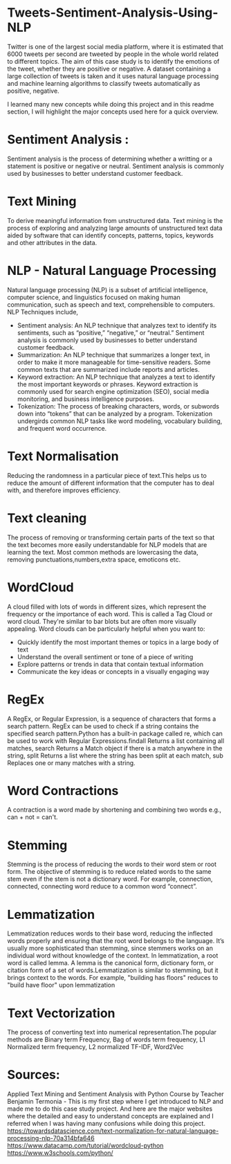 # Tweets-Sentiment-Analysis-Using-NLP

Twitter is one of the largest social media platform, where it is estimated that 6000 tweets per second are tweeted by people in the whole world related to different topics. The aim of this case study is to identify the emotions of the tweet, whether they are positive or negative. A dataset containing a large collection of tweets is taken and it uses natural language processing and machine learning algorithms to classify tweets automatically as positive, negative.

I learned many new concepts while doing this project and in this readme section, I will highlight the major concepts used here for a quick overview.

 # Sentiment Analysis :
  Sentiment analysis is the process of determining whether a writting or a statement is positive or negative or neutral. Sentiment analysis is commonly used by businesses to better understand customer feedback.
 # Text Mining
  To derive meaningful information from unstructured data. Text mining is the process of exploring and analyzing large amounts of unstructured text data aided by software that can identify concepts, patterns, topics, keywords and other attributes in the data.
  # NLP - Natural Language Processing
  Natural language processing (NLP) is a subset of artificial intelligence, computer science, and linguistics focused on making human communication, such as speech and text, comprehensible to computers.
  NLP Techniques include,
* Sentiment analysis: An NLP technique that analyzes text to identify its sentiments, such as “positive,” “negative,” or “neutral.” Sentiment analysis is commonly used by businesses to better understand customer feedback. 
* Summarization: An NLP technique that summarizes a longer text, in order to make it more manageable for time-sensitive readers. Some common texts that are summarized include reports and articles. 
* Keyword extraction: An NLP technique that analyzes a text to identify the most important keywords or phrases. Keyword extraction is commonly used for search engine optimization (SEO), social media monitoring, and business intelligence purposes. 
* Tokenization: The process of breaking characters, words, or subwords down into “tokens” that can be analyzed by a program. Tokenization undergirds common NLP tasks like word modeling, vocabulary building, and frequent word occurrence.

# Text Normalisation
Reducing the randomness in a particular piece of text.This helps us to reduce the amount of different information that the computer has to deal with, and therefore improves efficiency.

# Text cleaning
The process of removing or transforming certain parts of the text so that the text becomes more easily understandable for NLP models that are learning the text. Most common methods are lowercasing the data, removing punctuations,numbers,extra space, emoticons etc.

# WordCloud
A cloud filled with lots of words in different sizes, which represent the frequency or the importance of each word. This is called a Tag Cloud or word cloud. They're similar to bar blots but are often more visually appealing. Word clouds can be particularly helpful when you want to:
* Quickly identify the most important themes or topics in a large body of text
* Understand the overall sentiment or tone of a piece of writing
* Explore patterns or trends in data that contain textual information
* Communicate the key ideas or concepts in a visually engaging way

# RegEx 
A RegEx, or Regular Expression, is a sequence of characters that forms a search pattern.
RegEx can be used to check if a string contains the specified search pattern.Python has a built-in package called re, which can be used to work with Regular Expressions.findall	Returns a list containing all matches, search	Returns a Match object if there is a match anywhere in the string, split	Returns a list where the string has been split at each match, sub	Replaces one or many matches with a string.

# Word Contractions
A contraction is a word made by shortening and combining two words e.g., can + not = can't.
# Stemming
Stemming is the process of reducing the words to their word stem or root form. The objective of stemming is to reduce related words to the same stem even if the stem is not a dictionary word. For example, connection, connected, connecting word reduce to a common word “connect”.
# Lemmatization
Lemmatization reduces words to their base word, reducing the inflected words properly and ensuring that the root word belongs to the language. It’s usually more sophisticated than stemming, since stemmers works on an individual word without knowledge of the context. In lemmatization, a root word is called lemma. A lemma is the canonical form, dictionary form, or citation form of a set of words.Lemmatization is similar to stemming, but it brings context to the words. For example, "building has floors" reduces to "build have floor" upon lemmatization

# Text Vectorization
The process of converting text into numerical representation.The popular methods are Binary term Frequency, Bag of words term frequency, L1 Normalized term frequency, L2 normalized TF-IDF, Word2Vec

# Sources:
Applied Text Mining and Sentiment Analysis with Python Course by Teacher Benjamin Termonia - This is my first step where I get introduced to NLP and made me to do this case study project.
And here are the major websites where the detailed and easy to understand concepts are explained and I referred when I was having many confusions while doing this project.
https://towardsdatascience.com/text-normalization-for-natural-language-processing-nlp-70a314bfa646
https://www.datacamp.com/tutorial/wordcloud-python
https://www.w3schools.com/python/


